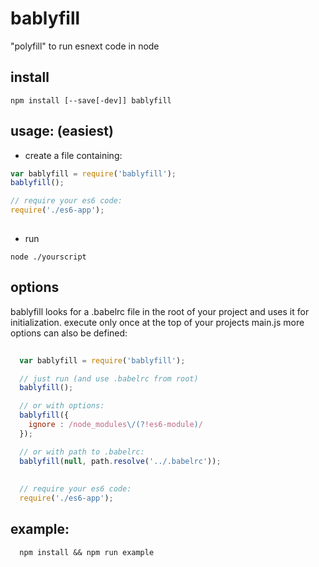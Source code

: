 # bablyfill
"polyfill" to run esnext code in node

## install
```
npm install [--save[-dev]] bablyfill
```

## usage: (easiest)
- create a file containing:
```javascript
var bablyfill = require('bablyfill');
bablyfill();

// require your es6 code:
require('./es6-app');
  
```
- run
```
node ./yourscript
```

## options

bablyfill looks for a .babelrc file in the root of your project and uses it for initialization.
execute only once at the top of your projects main.js
more options can also be defined:

```javascript
  
  var bablyfill = require('bablyfill');

  // just run (and use .babelrc from root)
  bablyfill();

  // or with options:
  bablyfill({
    ignore : /node_modules\/(?!es6-module)/
  });

  // or with path to .babelrc:
  bablyfill(null, path.resolve('../.babelrc'));
  
  
  // require your es6 code:
  require('./es6-app');

```



## example:

```
  npm install && npm run example

```

